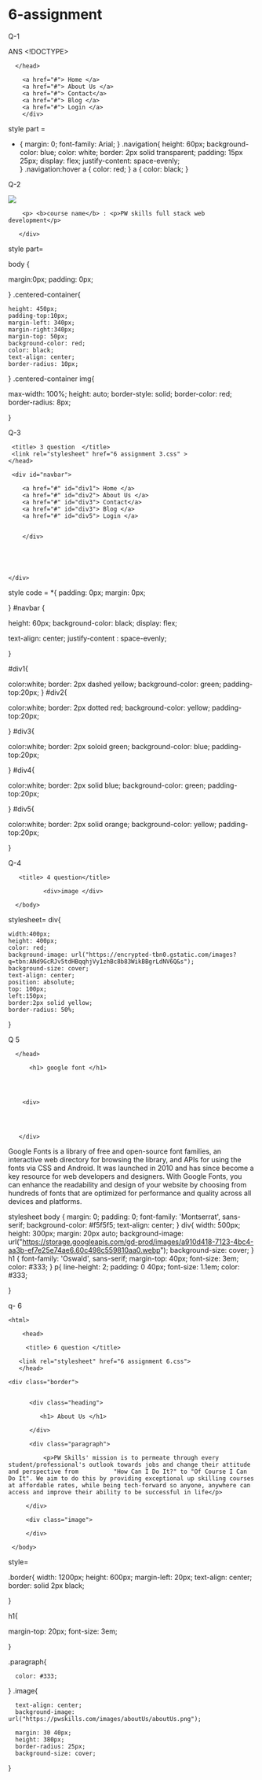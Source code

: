 # 6-assignment

Q-1 

ANS   <!DOCTYPE>
   <html>
       <head>
                <title> navigation    </title>
                <link rel="stylesheet" href="6 assignment 1.css">

      </head>


<body>    
        <div class="navigation" >
         
        <a href="#"> Home </a>
        <a href="#"> About Us </a>
        <a href="#"> Contact</a>
        <a href="#"> Blog </a>
        <a href="#"> Login </a>
        </div>


</body>
</html>

style part =
* {
   margin: 0;
   font-family: Arial;
   }
.navigation{
        height: 60px;
        background-color: blue;
        color: white;
        border: 2px solid transparent;
        padding: 15px 25px;
        display: flex;
        justify-content: space-evenly;         
 }
.navigation:hover a {
   color: red;
}
a {
   color: black;
}


Q-2


<!DOCTYPE>
   <html>
       <head> 
             <title> question 2 </title>
             <link rel="stylesheet" href="6 assignment 2.css">
       </head>

  <body>
        <div class="centered-container">
        <img src="https://pwskills.com/images/pwskills_thumbnail.png">
    
        
        <p> <b>course name</b> : <p>PW skills full stack web development</p> 

       </div>




 </body>
 </html>

 style  part=


 body {

  margin:0px;
  padding: 0px;


}
.centered-container{
   
    height: 450px;
    padding-top:10px;
    margin-left: 340px;
    margin-right:340px;
    margin-top: 50px;
    background-color: red;
    color: black;
    text-align: center;
    border-radius: 10px;
    

}
.centered-container img{
         
 max-width: 100%;
 height: auto;
 border-style: solid;
 border-color: red;
 border-radius: 8px;

}


Q-3
<!DOCTYPE>
<html>
    <head>

     <title> 3 question  </title>
     <link rel="stylesheet" href="6 assignment 3.css" >
    </head>

<body>

     <div id="navbar">

        <a href="#" id="div1"> Home </a>
        <a href="#" id="div2"> About Us </a>
        <a href="#" id="div3"> Contact</a>
        <a href="#" id="div3"> Blog </a>
        <a href="#" id="div5"> Login </a>


        </div>





    </div>

</body>
<html>
 style code =
 *{
  padding: 0px;
  margin: 0px;

}
#navbar {

height: 60px;
background-color: black;
display: flex;

text-align: center;
justify-content : space-evenly;
    
}


#div1{ 

 color:white;
 border: 2px dashed yellow;
 background-color: green;
 padding-top:20px;
}
#div2{ 

 color:white;
 border: 2px dotted red;
 background-color: yellow;
 padding-top:20px;



}
#div3{ 

 color:white;
 border: 2px soloid green;
 background-color: blue;
 padding-top:20px;


}
#div4{ 

 color:white;
 border: 2px solid blue;
 background-color: green;
 padding-top:20px;


}
#div5{ 

 color:white;
 border: 2px solid orange;
 background-color: yellow;
 padding-top:20px;


}

Q-4 

<!DOCTYPE>
<html>
<head>

       <title> 4 question</title>
   <link rel="stylesheet" href="6 assignment 4.css">



</head>
       <body>
             
              <div>image </div>

      </body>
</html>

stylesheet= 
div{

    width:400px;
    height: 400px;
    color: red;
    background-image: url("https://encrypted-tbn0.gstatic.com/images?q=tbn:ANd9GcRJv5tdHBqqhjVy1zhBc8b83WikBBgrLdNV6Q&s"); 
    background-size: cover;
    text-align: center;
    position: absolute;
    top: 100px;
    left:150px;
    border:2px solid yellow;
    border-radius: 50%;
   
}

Q 5 

<!DOCTYPE>
<HTML>
      <head>
             <title> 5 question   </title>

      </head>
<link rel="stylesheet" href="6 assignment 5.css">


  <body>

          <h1> google font </h1>
       
        
          

        <div>

       
              

       </div>

   <p>  Google Fonts is a library of free and open-source font families, an interactive web directory for browsing 
        the library, and APIs for using the fonts via CSS and Android. It was launched in 2010 and has since become 
        a key resource for web developers and designers. With Google Fonts, you can enhance the readability and design 
        of your website by choosing from hundreds of fonts that are optimized for performance and quality across all 
        devices and platforms.</p>



   </body>
</HTML>


stylesheet
body {
            margin: 0;
            padding: 0;
            font-family: 'Montserrat', sans-serif;
            background-color: #f5f5f5;
            text-align: center;
}
div{
            width: 500px;
            height: 300px;
            margin: 20px auto;
            background-image: url("https://storage.googleapis.com/gd-prod/images/a910d418-7123-4bc4-aa3b-ef7e25e74ae6.60c498c559810aa0.webp");
            background-size: cover;
}
h1 {
            font-family: 'Oswald', sans-serif;
            margin-top: 40px;
            font-size: 3em;
            color: #333;
}
p{
    line-height: 2;
    padding: 0 40px;
    font-size: 1.1em;
    color: #333;

}



q- 6

<!DOCTYPE>
    <html>

        <head>

         <title> 6 question </title>

       <link rel="stylesheet" href="6 assignment 6.css">
       </head>

<body>


    <div class="border">


          <div class="heading">

             <h1> About Us </h1>

          </div>      

          <div class="paragraph">

              <p>PW Skills' mission is to permeate through every student/professional's outlook towards jobs and change their attitude and perspective from          "How Can I Do It?" to "Of Course I Can Do It". We aim to do this by providing exceptional up skilling courses at affordable rates, while being tech-forward so anyone, anywhere can access and improve their ability to be successful in life</p>
          
         </div>
         
         <div class="image">
                            
         </div>



    



   </div>


     </body>
</html>



style=


.border{
   width: 1200px;
   height: 600px;
   margin-left: 20px;
   text-align: center;
   border: solid 2px black;
   
}


h1{

   margin-top: 20px;
   font-size: 3em;


}

.paragraph{
   
       
      color: #333;

}
.image{

      text-align: center;
      background-image: url("https://pwskills.com/images/aboutUs/aboutUs.png");

      margin: 30 40px;
      height: 380px;
      border-radius: 25px;
      background-size: cover;
}




